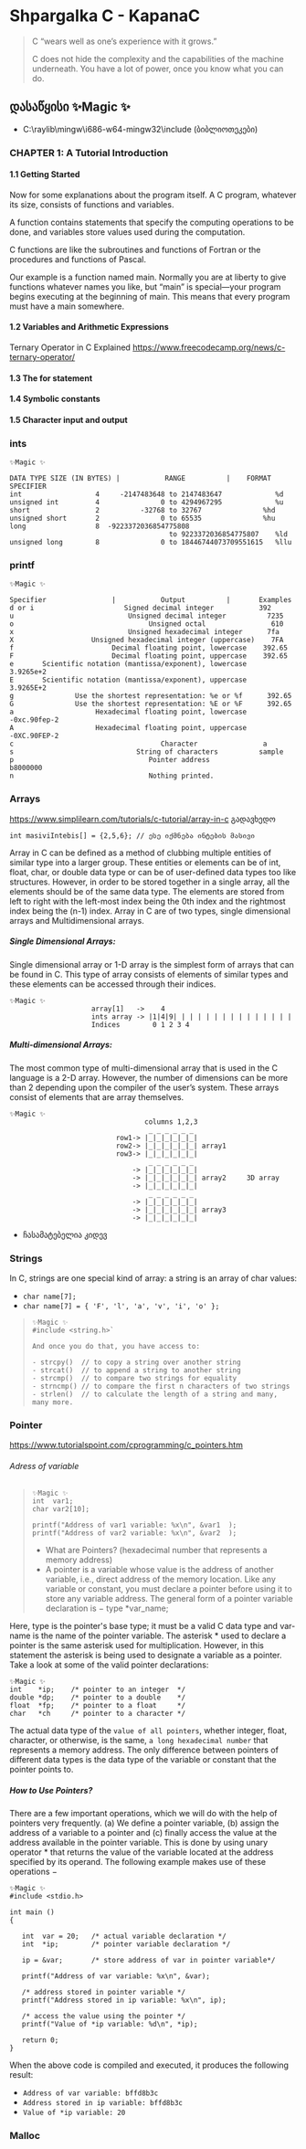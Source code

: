 # Shpargalka  C - KapanaC

>C “wears well as one’s experience with it grows.”
>
>C does not hide the complexity and the capabilities of
>the machine underneath. You have a lot of power,
>once you know what you can do.

## დასაწყისი ✨Magic ✨

- C:\raylib\mingw\i686-w64-mingw32\include (ბიბლიოთეკები)

### CHAPTER 1: A Tutorial Introduction

#### 1.1 Getting Started
Now for some explanations about the program itself.
A C program, whatever its size, consists of functions and variables.

A function contains statements that specify the computing operations to be done, and variables store values used during the computation.

C functions are like the subroutines and functions of Fortran or the procedures and functions of Pascal.

Our example is a function named main. Normally you are at liberty to give functions whatever names you like, but “main” is special—your program begins executing at the beginning of main. This means that every program must have a main somewhere.


#### 1.2 Variables and Arithmetic Expressions

Ternary Operator in C Explained  <https://www.freecodecamp.org/news/c-ternary-operator/>

#### 1.3 The for statement
#### 1.4 Symbolic constants
#### 1.5 Character input and output















### ints

```
✨Magic ✨

DATA TYPE SIZE (IN BYTES) |           RANGE          |    FORMAT  SPECIFIER
int                  4     -2147483648 to 2147483647	         %d
unsigned int         4               0 to 4294967295	         %u
short                2          -32768 to 32767	              %hd
unsigned short       2               0 to 65535	              %hu
long                 8  -9223372036854775808
                                       to 9223372036854775807    %ld
unsigned long        8               0 to 18446744073709551615   %llu

```

### printf

```
✨Magic ✨

Specifier                |           Output          |       Examples
d or i	                    Signed decimal integer	         392
u	                         Unsigned decimal integer	       7235
o	                              Unsigned octal	            610
x	                         Unsigned hexadecimal integer	   7fa
X	                Unsigned hexadecimal integer (uppercase)    7FA
f	                     Decimal floating point, lowercase	  392.65
F	                     Decimal floating point, uppercase	  392.65
e	    Scientific notation (mantissa/exponent), lowercase	  3.9265e+2
E	    Scientific notation (mantissa/exponent), uppercase	  3.9265E+2
g	            Use the shortest representation: %e or %f	   392.65
G	            Use the shortest representation: %E or %F	   392.65
a	                 Hexadecimal floating point, lowercase	  -0xc.90fep-2
A	                 Hexadecimal floating point, uppercase	  -0XC.90FEP-2
c	                                 Character	              a
s	                           String of characters	         sample
p	                              Pointer address	           b8000000
n	                              Nothing printed.
```


### Arrays
<https://www.simplilearn.com/tutorials/c-tutorial/array-in-c> გადავხედო

`int masiviIntebis[] = {2,5,6}; // ესე იქმნება ინტების მასივი`

Array in C can be defined as a method of clubbing multiple entities of similar type into a larger group.
These entities or elements can be of int, float, char, or double data type or can be of user-defined data types too like structures. However, in order to be stored together in a single array, all the elements should be of the same data type.  The elements are stored from left to right with the left-most index being the 0th index and the rightmost index being the (n-1) index.
Array  in C are of two types, single dimensional arrays and Multidimensional arrays.

##### Single Dimensional Arrays:
Single dimensional array or 1-D array is the simplest form of arrays that can be found in C. This type of array consists of elements of similar types and these elements can be accessed through their indices.
```
✨Magic ✨
                    array[1]   ->    4
                    ints array -> |1|4|9| | | | | | | | | | | | | | |
                    Indices        0 1 2 3 4
```
##### Multi-dimensional Arrays:
The most common type of multi-dimensional array that is used in the C language is a 2-D array. However, the number of dimensions can be more than 2 depending upon the compiler of the user’s system. These arrays consist of elements that are array themselves.
```
✨Magic ✨
                                 columns 1,2,3
                                  _ _ _ _ _ _
                          row1-> |_|_|_|_|_|_|
                          row2-> |_|_|_|_|_|_| array1
                          row3-> |_|_|_|_|_|_|
                                  _ _ _ _ _ _
                              -> |_|_|_|_|_|_|
                              -> |_|_|_|_|_|_| array2     3D array
                              -> |_|_|_|_|_|_|
                                  _ _ _ _ _ _
                              -> |_|_|_|_|_|_|
                              -> |_|_|_|_|_|_| array3
                              -> |_|_|_|_|_|_|

```
- ჩასამატებელია კიდევ 

### Strings
In C, strings are one special kind of array: a string is
an array of char values:
- `char name[7];`
- `char name[7] = { 'F', 'l', 'a', 'v', 'i', 'o' };`

>```
> ✨Magic ✨
> #include <string.h>`
>
> And once you do that, you have access to:
>
> - strcpy()  // to copy a string over another string
> - strcat()  // to append a string to another string
> - strcmp()  // to compare two strings for equality
> - strncmp() // to compare the first n characters of two strings
> - strlen()  // to calculate the length of a string and many, many more.
>```



### Pointer
<https://www.tutorialspoint.com/cprogramming/c_pointers.htm>

###### Adress of variable

>```
> ✨Magic ✨
> int  var1;
> char var2[10];
>
> printf("Address of var1 variable: %x\n", &var1  );
> printf("Address of var2 variable: %x\n", &var2  );
>```
> - What are Pointers? (hexadecimal number that represents a memory address)
> - A pointer is a variable whose value is the address of another variable, i.e.,
> direct address of the memory location. Like any variable or constant, you must declare
> a pointer before using it to store any variable address. The general form of a pointer variable declaration
> is − type *var_name;



Here, type is the pointer's base type; it must be a valid C data type and var-name is
the name of the pointer variable. The asterisk * used to declare a pointer is the same
asterisk used for multiplication. However, in this statement the asterisk is being used
to designate a variable as a pointer.
Take a look at some of the valid pointer declarations:
```
✨Magic ✨
int    *ip;    /* pointer to an integer  */
double *dp;    /* pointer to a double    */
float  *fp;    /* pointer to a float     */
char   *ch     /* pointer to a character */
```

The actual data type of the `value of all pointers`,
whether integer, float, character, or otherwise, is the same,
`a long hexadecimal number` that represents a memory address.
The only difference between pointers of different data types is
the data type of the variable or constant that the pointer points to.


##### How to Use Pointers?

There are a few important operations,
which we will do with the help of pointers very frequently.
(a) We define a pointer variable,
(b) assign the address of a variable to a pointer and
(c) finally access the value at the address available in the pointer variable.
This is done by using unary operator * that returns the value of the variable
located at the address specified by its operand. The following example makes use of these operations −

```
✨Magic ✨
#include <stdio.h>

int main ()
{

   int  var = 20;   /* actual variable declaration */
   int  *ip;        /* pointer variable declaration */

   ip = &var;       /* store address of var in pointer variable*/

   printf("Address of var variable: %x\n", &var);

   /* address stored in pointer variable */
   printf("Address stored in ip variable: %x\n", ip);

   /* access the value using the pointer */
   printf("Value of *ip variable: %d\n", *ip);

   return 0;
}
```

When the above code is compiled and executed,
it produces the following result:

- `Address of var variable: bffd8b3c`
- `Address stored in ip variable: bffd8b3c`
- `Value of *ip variable: 20`




### Malloc
